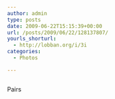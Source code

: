 ```yaml
---
author: admin
type: posts
date: 2009-06-22T15:15:39+00:00
url: /posts/2009/06/22/128137807/
yourls_shorturl:
  - http://lobban.org/i/3i
categories:
  - Photos

---
```

<div class="figure">
  <img src="http://andy.lobban.org/photo/1280/128137807/1/n6SoNyvfPp0vjktkeSbhqTDI" alt="" />
</div>

Pairs